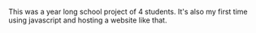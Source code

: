 This was a year long school project of 4 students.
It's also my first time using javascript and hosting a website like that.
